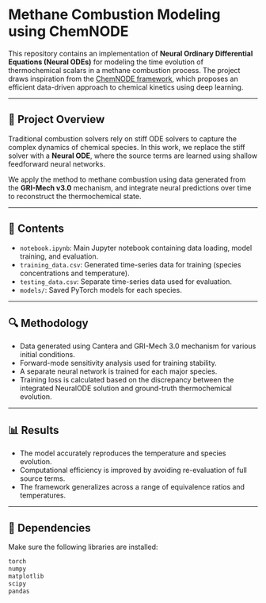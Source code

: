 # Methane Combustion Modeling using ChemNODE

This repository contains an implementation of **Neural Ordinary Differential Equations (Neural ODEs)** for modeling the time evolution of thermochemical scalars in a methane combustion process. The project draws inspiration from the [ChemNODE framework](https://doi.org/10.1016/j.egyai.2021.100118), which proposes an efficient data-driven approach to chemical kinetics using deep learning.

---

## 🚀 Project Overview

Traditional combustion solvers rely on stiff ODE solvers to capture the complex dynamics of chemical species. In this work, we replace the stiff solver with a **Neural ODE**, where the source terms are learned using shallow feedforward neural networks.

We apply the method to methane combustion using data generated from the **GRI-Mech v3.0** mechanism, and integrate neural predictions over time to reconstruct the thermochemical state.

---

## 📁 Contents

- `notebook.ipynb`: Main Jupyter notebook containing data loading, model training, and evaluation.
- `training_data.csv`: Generated time-series data for training (species concentrations and temperature).
- `testing_data.csv`: Separate time-series data used for evaluation.
- `models/`: Saved PyTorch models for each species.

---

## 🔍 Methodology

- Data generated using Cantera and GRI-Mech 3.0 mechanism for various initial conditions.
- Forward-mode sensitivity analysis used for training stability.
- A separate neural network is trained for each major species.
- Training loss is calculated based on the discrepancy between the integrated NeuralODE solution and ground-truth thermochemical evolution.

---

## 📊 Results

- The model accurately reproduces the temperature and species evolution.
- Computational efficiency is improved by avoiding re-evaluation of full source terms.
- The framework generalizes across a range of equivalence ratios and temperatures.

---

## 🔧 Dependencies

Make sure the following libraries are installed:

```bash
torch
numpy
matplotlib
scipy
pandas
